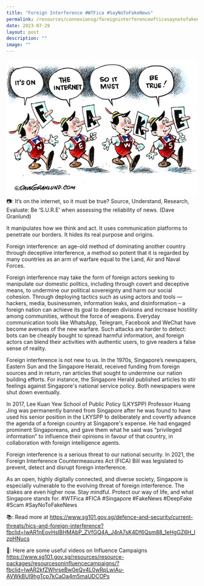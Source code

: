 ```yaml
---
title: "Foreign Interference #WTFica #SayNoToFakeNews"
permalink: /resources/connexionsg/foreigninterferencewfticasaynotofakenews/
date: 2023-07-29
layout: post
description: ""
image: ""
---
```

![](/images/connexionsg/2023/scam_fake%20news.jpg)
📷: It’s on the internet, so it must be true? Source, Understand, Research, Evaluate: Be ‘S.U.R.E’ when assessing the reliability of news. (Dave Granlund)

It manipulates how we think and act. It uses communication platforms to penetrate our borders. It hides its real purpose and origins.

Foreign interference: an age-old method of dominating another country through deceptive interference, a method so potent that it is regarded by many countries as an arm of warfare equal to the Land, Air and Naval Forces. 

Foreign interference may take the form of foreign actors seeking to manipulate our domestic politics, including through covert and deceptive means, to undermine our political sovereignty and harm our social cohesion. Through deploying tactics such as using actors and tools — hackers, media, businessmen, information leaks, and disinformation – a foreign nation can achieve its goal to deepen divisions and increase hostility among communities, without the force of weapons. Everyday communication tools like WhatsApp, Telegram, Facebook and WeChat have become avenues of the new warfare. Such attacks are harder to detect: bots can be cheaply bought to spread harmful information, and foreign actors can blend their activities with authentic users, to give readers a false sense of reality.

Foreign interference is not new to us. In the 1970s, Singapore’s newspapers, Eastern Sun and the Singapore Herald, received funding from foreign sources and in return, ran articles that sought to undermine our nation building efforts. For instance, the Singapore Herald published articles to stir feelings against Singapore's national service policy. Both newspapers were shut down eventually.

In 2017, Lee Kuan Yew School of Public Policy (LKYSPP) Professor Huang Jing was permanently banned from Singapore after he was found to have used his senior position in the LKYSPP to deliberately and covertly advance the agenda of a foreign country at Singapore's expense. He had engaged prominent Singaporeans, and gave them what he said was “privileged information” to influence their opinions in favour of that country, in collaboration with foreign intelligence agents.  

Foreign interference is a serious threat to our national security. In 2021, the Foreign Interference Countermeasures Act (FICA) Bill was legislated to prevent, detect and disrupt foreign interference.

As an open, highly digitally connected, and diverse society, Singapore is especially vulnerable to the evolving threat of foreign interference. The stakes are even higher now. Stay mindful. Protect our way of life, and what Singapore stands for.
#WTFica #FICA #Singapore #FakeNews #DeepFake #Scam #SayNoToFakeNews

📚: Read more at https://www.sg101.gov.sg/defence-and-security/current-threats/hics-and-foreign-interference?fbclid=IwAR1nEovHsIBHMAbP_ZVfGQ4A_J4rA7sK4Df6Qsm88_1eHgGZ6H_IzpHNucs

🎥: Here are some useful videos on Influence Campaigns https://www.sg101.gov.sg/resources/resource-packages/resourcesoninfluencecampaigns/?fbclid=IwAR2kfZWhrseBw0eQv4L0wRpLwiAu-AVWkBUl9hgTcp7kCaOa4m5maUDCOPs